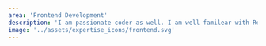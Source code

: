 ```yaml
---
area: 'Frontend Development'
description: 'I am passionate coder as well. I am well familear with React tools and frameworks like Gatsby and Next JS. I am currently learning Graphql'
image: '../assets/expertise_icons/frontend.svg'
---
```

